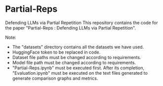# Partial-Reps
Defending LLMs via Partial Repetition
This repository contains the code for the paper "Partial-Reps : Defending LLMs via Partial Repetition". 

Note:
- The "datasets" directory contains all the datasets we have used.
- HuggingFace token to be replaced in code.
- Dataset file paths must be changed according to requirements.
- Model file path must be changed according to requirements.
- "Partial-Reps.ipynb" must be executed first. After its completion, "Evaluation.ipynb" must be executed on the text files generated to generate comparison graphs and metrics. 
